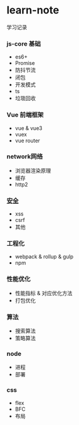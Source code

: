 # learn-note
学习记录


### js-core 基础
- es6+
- Promise
- 防抖节流
- 闭包
- 开发模式
- ts
- 垃圾回收

### Vue 前端框架
- vue & vue3
- vuex
- vue router

### network网络
- 浏览器渲染原理
- 缓存
- http2

### [安全](https://github.com/ImperfectWorld/learn-note/tree/main/%E5%AE%89%E5%85%A8)
- xss
- csrf
- 其他

### 工程化
- webpack & rollup & gulp
- npm

### 性能优化
- 性能指标 & 对应优化方法
- 打包优化

### 算法
- 搜索算法
- 策略算法

### node
- 进程
- 部署

### css
- flex
- BFC
- 布局
